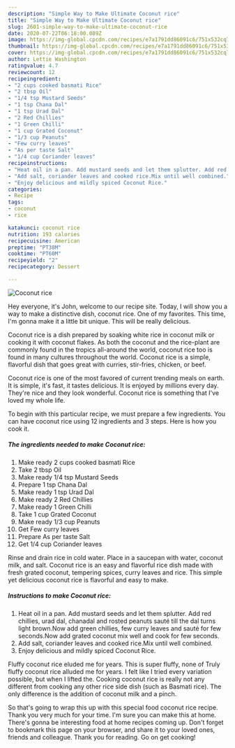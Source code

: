 ```yaml
---
description: "Simple Way to Make Ultimate Coconut rice"
title: "Simple Way to Make Ultimate Coconut rice"
slug: 2601-simple-way-to-make-ultimate-coconut-rice
date: 2020-07-22T06:18:00.089Z
image: https://img-global.cpcdn.com/recipes/e7a1791dd86091c6/751x532cq70/coconut-rice-recipe-main-photo.jpg
thumbnail: https://img-global.cpcdn.com/recipes/e7a1791dd86091c6/751x532cq70/coconut-rice-recipe-main-photo.jpg
cover: https://img-global.cpcdn.com/recipes/e7a1791dd86091c6/751x532cq70/coconut-rice-recipe-main-photo.jpg
author: Lettie Washington
ratingvalue: 4.7
reviewcount: 12
recipeingredient:
- "2 cups cooked basmati Rice"
- "2 tbsp Oil"
- "1/4 tsp Mustard Seeds"
- "1 tsp Chana Dal"
- "1 tsp Urad Dal"
- "2 Red Chillies"
- "1 Green Chilli"
- "1 cup Grated Coconut"
- "1/3 cup Peanuts"
- "Few curry leaves"
- "As per taste Salt"
- "1/4 cup Coriander leaves"
recipeinstructions:
- "Heat oil in a pan. Add mustard seeds and let them splutter. Add red chillies, urad dal, chanadal and rosted peanuts sauté till the dal turns light brown.Now add green chillies, few curry leaves and sauté for few seconds.Now add grated coconut mix well and cook for few seconds."
- "Add salt, coriander leaves and cooked rice.Mix until well combined."
- "Enjoy delicious and mildly spiced Coconut Rice."
categories:
- Recipe
tags:
- coconut
- rice

katakunci: coconut rice 
nutrition: 193 calories
recipecuisine: American
preptime: "PT38M"
cooktime: "PT60M"
recipeyield: "2"
recipecategory: Dessert

---
```



![Coconut rice](https://img-global.cpcdn.com/recipes/e7a1791dd86091c6/751x532cq70/coconut-rice-recipe-main-photo.jpg)

Hey everyone, it's John, welcome to our recipe site. Today, I will show you a way to make a distinctive dish, coconut rice. One of my favorites. This time, I'm gonna make it a little bit unique. This will be really delicious.

Coconut rice is a dish prepared by soaking white rice in coconut milk or cooking it with coconut flakes. As both the coconut and the rice-plant are commonly found in the tropics all-around the world, coconut rice too is found in many cultures throughout the world. Coconut rice is a simple, flavorful dish that goes great with curries, stir-fries, chicken, or beef.

Coconut rice is one of the most favored of current trending meals on earth. It is simple, it's fast, it tastes delicious. It is enjoyed by millions every day. They're nice and they look wonderful. Coconut rice is something that I've loved my whole life.


To begin with this particular recipe, we must prepare a few ingredients. You can have coconut rice using 12 ingredients and 3 steps. Here is how you cook it.

<!--inarticleads1-->

##### The ingredients needed to make Coconut rice:

1. Make ready 2 cups cooked basmati Rice
1. Take 2 tbsp Oil
1. Make ready 1/4 tsp Mustard Seeds
1. Prepare 1 tsp Chana Dal
1. Make ready 1 tsp Urad Dal
1. Make ready 2 Red Chillies
1. Make ready 1 Green Chilli
1. Take 1 cup Grated Coconut
1. Make ready 1/3 cup Peanuts
1. Get Few curry leaves
1. Prepare As per taste Salt
1. Get 1/4 cup Coriander leaves


Rinse and drain rice in cold water. Place in a saucepan with water, coconut milk, and salt. Coconut rice is an easy and flavorful rice dish made with fresh grated coconut, tempering spices, curry leaves and rice. This simple yet delicious coconut rice is flavorful and easy to make. 

<!--inarticleads2-->

##### Instructions to make Coconut rice:

1. Heat oil in a pan. Add mustard seeds and let them splutter. Add red chillies, urad dal, chanadal and rosted peanuts sauté till the dal turns light brown.Now add green chillies, few curry leaves and sauté for few seconds.Now add grated coconut mix well and cook for few seconds.
1. Add salt, coriander leaves and cooked rice.Mix until well combined.
1. Enjoy delicious and mildly spiced Coconut Rice.


Fluffy coconut rice eluded me for years. This is super fluffy, none of Truly fluffy coconut rice alluded me for years. I felt like I tried every variation possible, but when I lifted the. Cooking coconut rice is really not any different from cooking any other rice side dish (such as Basmati rice). The only difference is the addition of coconut milk and a pinch. 

So that's going to wrap this up with this special food coconut rice recipe. Thank you very much for your time. I'm sure you can make this at home. There's gonna be interesting food at home recipes coming up. Don't forget to bookmark this page on your browser, and share it to your loved ones, friends and colleague. Thank you for reading. Go on get cooking!

